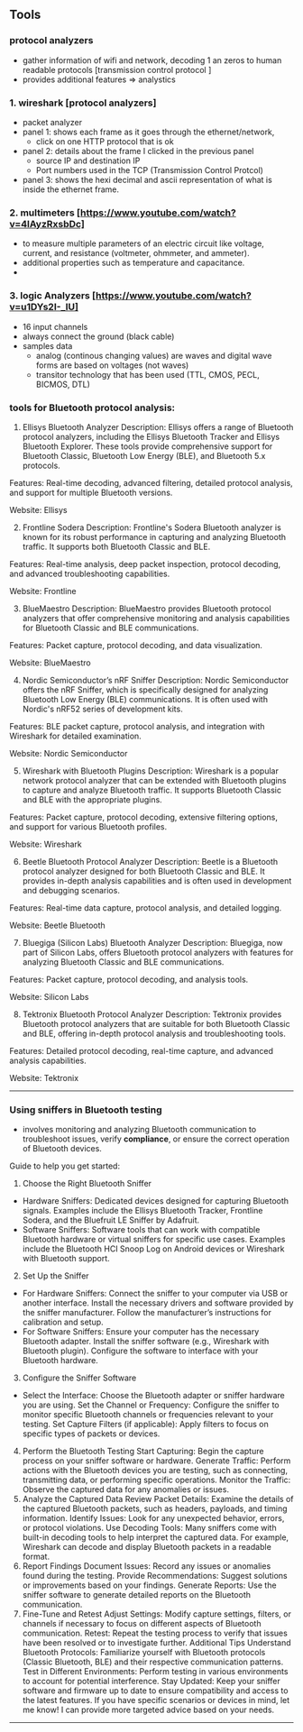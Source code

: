## Tools

### protocol analyzers
- gather information of wifi and network, decoding 1 an zeros to human readable protocols [transmission control protocol ]
- provides additional features => analystics

### 1. wireshark [protocol analyzers]
- packet analyzer
- panel 1: shows each frame as it goes through the ethernet/network,
  - click on one HTTP protocol that is ok
- panel 2: details about the frame I clicked in the previous panel
  - source IP and destination IP
  - Port numbers used in the TCP (Transmission Control Protcol)
- panel 3: shows the hexi decimal and ascii representation of what is inside the ethernet frame.

### 2. multimeters [https://www.youtube.com/watch?v=4lAyzRxsbDc]
- to measure multiple parameters of an electric circuit like voltage, current, and resistance (voltmeter, ohmmeter, and ammeter).
- additional properties such as temperature and capacitance.
- 

### 3. logic Analyzers [https://www.youtube.com/watch?v=u1DYs2I-_lU]
- 16 input channels
- always connect the ground (black cable)
- samples data
  - analog (continous changing values) are waves and digital wave forms are based on voltages (not waves)
  - transitor technology that has been used (TTL, CMOS, PECL, BICMOS, DTL)


###  tools for Bluetooth protocol analysis:

1. Ellisys Bluetooth Analyzer
Description: Ellisys offers a range of Bluetooth protocol analyzers, including the Ellisys Bluetooth Tracker and Ellisys Bluetooth Explorer. These tools provide comprehensive support for Bluetooth Classic, Bluetooth Low Energy (BLE), and Bluetooth 5.x protocols.

Features: Real-time decoding, advanced filtering, detailed protocol analysis, and support for multiple Bluetooth versions.

Website: Ellisys

2. Frontline Sodera
Description: Frontline's Sodera Bluetooth analyzer is known for its robust performance in capturing and analyzing Bluetooth traffic. It supports both Bluetooth Classic and BLE.

Features: Real-time analysis, deep packet inspection, protocol decoding, and advanced troubleshooting capabilities.

Website: Frontline

3. BlueMaestro
Description: BlueMaestro provides Bluetooth protocol analyzers that offer comprehensive monitoring and analysis capabilities for Bluetooth Classic and BLE communications.

Features: Packet capture, protocol decoding, and data visualization.

Website: BlueMaestro

4. Nordic Semiconductor’s nRF Sniffer
Description: Nordic Semiconductor offers the nRF Sniffer, which is specifically designed for analyzing Bluetooth Low Energy (BLE) communications. It is often used with Nordic's nRF52 series of development kits.

Features: BLE packet capture, protocol analysis, and integration with Wireshark for detailed examination.

Website: Nordic Semiconductor

5. Wireshark with Bluetooth Plugins
Description: Wireshark is a popular network protocol analyzer that can be extended with Bluetooth plugins to capture and analyze Bluetooth traffic. It supports Bluetooth Classic and BLE with the appropriate plugins.

Features: Packet capture, protocol decoding, extensive filtering options, and support for various Bluetooth profiles.

Website: Wireshark

6. Beetle Bluetooth Protocol Analyzer
Description: Beetle is a Bluetooth protocol analyzer designed for both Bluetooth Classic and BLE. It provides in-depth analysis capabilities and is often used in development and debugging scenarios.

Features: Real-time data capture, protocol analysis, and detailed logging.

Website: Beetle Bluetooth

7. Bluegiga (Silicon Labs) Bluetooth Analyzer
Description: Bluegiga, now part of Silicon Labs, offers Bluetooth protocol analyzers with features for analyzing Bluetooth Classic and BLE communications.

Features: Packet capture, protocol decoding, and analysis tools.

Website: Silicon Labs

8. Tektronix Bluetooth Protocol Analyzer
Description: Tektronix provides Bluetooth protocol analyzers that are suitable for both Bluetooth Classic and BLE, offering in-depth protocol analysis and troubleshooting tools.

Features: Detailed protocol decoding, real-time capture, and advanced analysis capabilities.

Website: Tektronix

---

### Using sniffers in Bluetooth testing 

* involves monitoring and analyzing Bluetooth communication to troubleshoot issues, verify **compliance**, or ensure the correct operation of Bluetooth devices. 

Guide to help you get started:

1. Choose the Right Bluetooth Sniffer
* Hardware Sniffers: Dedicated devices designed for capturing Bluetooth signals. Examples include the Ellisys Bluetooth Tracker, Frontline Sodera, and the Bluefruit LE Sniffer by Adafruit.
* Software Sniffers: Software tools that can work with compatible Bluetooth hardware or virtual sniffers for specific use cases. Examples include the Bluetooth HCI Snoop Log on Android devices or Wireshark with Bluetooth support.

2. Set Up the Sniffer
* For Hardware Sniffers:
Connect the sniffer to your computer via USB or another interface.
Install the necessary drivers and software provided by the sniffer manufacturer.
Follow the manufacturer’s instructions for calibration and setup.
* For Software Sniffers:
Ensure your computer has the necessary Bluetooth adapter.
Install the sniffer software (e.g., Wireshark with Bluetooth plugin).
Configure the software to interface with your Bluetooth hardware.

3. Configure the Sniffer Software
* Select the Interface: Choose the Bluetooth adapter or sniffer hardware you are using.
Set the Channel or Frequency: Configure the sniffer to monitor specific Bluetooth channels or frequencies relevant to your testing.
Set Capture Filters (if applicable): Apply filters to focus on specific types of packets or devices.
4. Perform the Bluetooth Testing
Start Capturing: Begin the capture process on your sniffer software or hardware.
Generate Traffic: Perform actions with the Bluetooth devices you are testing, such as connecting, transmitting data, or performing specific operations.
Monitor the Traffic: Observe the captured data for any anomalies or issues.
5. Analyze the Captured Data
Review Packet Details: Examine the details of the captured Bluetooth packets, such as headers, payloads, and timing information.
Identify Issues: Look for any unexpected behavior, errors, or protocol violations.
Use Decoding Tools: Many sniffers come with built-in decoding tools to help interpret the captured data. For example, Wireshark can decode and display Bluetooth packets in a readable format.
6. Report Findings
Document Issues: Record any issues or anomalies found during the testing.
Provide Recommendations: Suggest solutions or improvements based on your findings.
Generate Reports: Use the sniffer software to generate detailed reports on the Bluetooth communication.
7. Fine-Tune and Retest
Adjust Settings: Modify capture settings, filters, or channels if necessary to focus on different aspects of Bluetooth communication.
Retest: Repeat the testing process to verify that issues have been resolved or to investigate further.
Additional Tips
Understand Bluetooth Protocols: Familiarize yourself with Bluetooth protocols (Classic Bluetooth, BLE) and their respective communication patterns.
Test in Different Environments: Perform testing in various environments to account for potential interference.
Stay Updated: Keep your sniffer software and firmware up to date to ensure compatibility and access to the latest features.
If you have specific scenarios or devices in mind, let me know! I can provide more targeted advice based on your needs.

---
